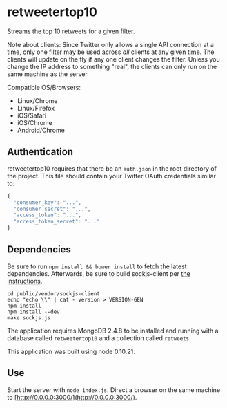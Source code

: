 # retweetertop10

Streams the top 10 retweets for a given filter.

Note about clients: Since Twitter only allows a single API connection at a time, only one filter may be used across _all_ clients at any given time. The clients will update on the fly if any one client changes the filter. Unless you change the IP address to something "real", the clients can only run on the same machine as the server.

Compatible OS/Browsers:
* Linux/Chrome
* Linux/Firefox
* iOS/Safari
* iOS/Chrome
* Android/Chrome

## Authentication

retweetertop10 requires that there be an `auth.json` in the root directory of the project.
This file should contain your Twitter OAuth credentials similar to:

```javascript
{
  "consumer_key": "...",
  "consumer_secret": "...",
  "access_token": "...",
  "access_token_secret": "..."
}
```

## Dependencies

Be sure to run `npm install && bower install` to fetch the latest dependencies.
Afterwards, be sure to build sockjs-client per [the instructions](https://github.com/sockjs/sockjs-client#development-and-testing).

```shell
cd public/vendor/sockjs-client
echo "echo \\" | cat - version > VERSION-GEN
npm install
npm install --dev
make sockjs.js
```

The application requires MongoDB 2.4.8 to be installed and running with a database called `retweetertop10` and a collection called `retweets`.

This application was built using node 0.10.21.

## Use

Start the server with `node index.js`.
Direct a browser on the same machine to [http://0.0.0.0:3000/](http://0.0.0.0:3000/).
